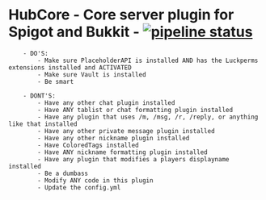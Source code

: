 # HubCore - Core server plugin for Spigot and Bukkit - [![pipeline status](https://gitlab.uniquedimensions.net/arcadelia/hubcore/badges/master/pipeline.svg)](https://gitlab.uniquedimensions.net/arcadelia/hubcore/-/commits/master)
```
    - DO'S:
        - Make sure PlaceholderAPI is installed AND has the Luckperms extensions installed and ACTIVATED
        - Make sure Vault is installed
        - Be smart

    - DONT'S:
        - Have any other chat plugin installed
        - Have ANY tablist or chat formatting plugin installed
        - Have any plugin that uses /m, /msg, /r, /reply, or anything like that installed
        - Have any other private message plugin installed
        - Have any other nickname plugin installed
        - Have ColoredTags installed
        - Have ANY nickname formatting plugin installed
        - Have any plugin that modifies a players displayname installed
        - Be a dumbass
        - Modify ANY code in this plugin
        - Update the config.yml
```
